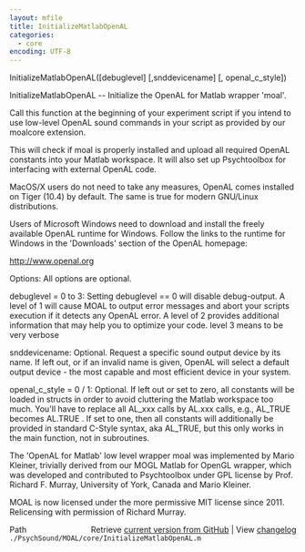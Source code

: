 ```yaml
---
layout: mfile
title: InitializeMatlabOpenAL
categories:
  - core
encoding: UTF-8
---
```


InitializeMatlabOpenAL([debuglevel] [,snddevicename] [, openal\_c\_style])

InitializeMatlabOpenAL -- Initialize the OpenAL for Matlab wrapper 'moal'.

Call this function at the beginning of your experiment script if you intend
to use low-level OpenAL sound commands in your script as provided by our
moalcore extension.

This will check if moal is properly installed and upload all required
OpenAL constants into your Matlab workspace. It will also set up
Psychtoolbox for interfacing with external OpenAL code.

MacOS/X users do not need to take any measures, OpenAL comes installed on
Tiger (10.4) by default. The same is true for modern GNU/Linux distributions.

Users of Microsoft Windows need to download and install the freely available
OpenAL runtime for Windows. Follow the links to the runtime for Windows in
the 'Downloads' section of the OpenAL homepage:

http://www.openal.org

Options: All options are optional.

debuglevel = 0 to 3: Setting debuglevel == 0 will disable debug-output.
A level of 1 will cause MOAL to output error messages and abort your
scripts execution if it detects any OpenAL error. A level of 2 provides
additional information that may help you to optimize your code. level 3
means to be very verbose

snddevicename: Optional. Request a specific sound output device by
its name. If left out, or if an invalid name is given, OpenAL will
select a default output device - the most capable and most efficient
device in your system.

openal\_c\_style = 0 / 1: Optional. If left out or set to zero, all
constants will be loaded in structs in order to avoid cluttering the
Matlab workspace too much. You'll have to replace all AL\_xxx calls by
AL.xxx calls, e.g., AL\_TRUE becomes AL.TRUE .
If set to one, then all constants will additionally be provided in standard
C-Style syntax, aka AL\_TRUE, but this only works in the main function, not
in subroutines.

The 'OpenAL for Matlab' low level wrapper moal was implemented by Mario
Kleiner, trivially derived from our MOGL Matlab for OpenGL wrapper, which
was developed and contributed to Psychtoolbox under GPL license by
Prof. Richard F. Murray, University of York, Canada and Mario Kleiner.

MOAL is now licensed under the more permissive MIT license since 2011.
Relicensing with permission of Richard Murray.


<div class="code_header" style="text-align:right;">
  <span style="float:left;">Path&nbsp;&nbsp;</span> <span class="counter">Retrieve <a href=
  "https://raw.github.com/Psychtoolbox-3/Psychtoolbox-3/beta/./PsychSound/MOAL/core/InitializeMatlabOpenAL.m">current version from GitHub</a> | View <a href=
  "https://github.com/Psychtoolbox-3/Psychtoolbox-3/commits/beta/./PsychSound/MOAL/core/InitializeMatlabOpenAL.m">changelog</a></span>
</div>
<div class="code">
  <code>./PsychSound/MOAL/core/InitializeMatlabOpenAL.m</code>
</div>
